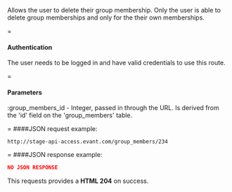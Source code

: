 <!-- --- title: DELETE /group_members/:group_member_id -->

Allows the user to delete their group membership. Only the user is able to delete group memberships and only for the their own memberships. 

=
#### Authentication

The user needs to be logged in and have valid credentials to use this route.

=
#### Parameters

:group_members_id - Integer, passed in through the URL. Is derived from the 'id' field on the 'group_members' table.

=
####JSON request example:

```
http://stage-api-access.evant.com/group_members/234
```

=
####JSON response example:

```json
NO JSON RESPONSE
```

This requests provides a <strong>HTML 204</strong> on success.